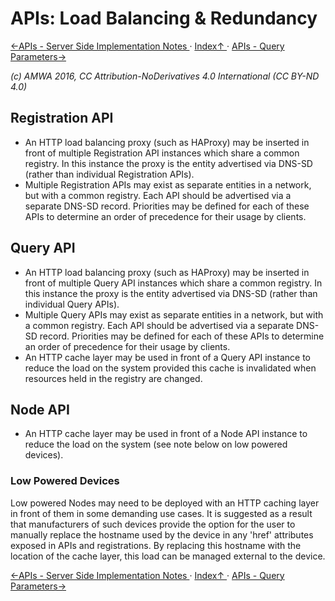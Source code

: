 # APIs: Load Balancing & Redundancy

[←APIs - Server Side Implementation Notes ](2.3._APIs_-_Server_Side_Implementation_Notes.md) · [ Index↑ ](..) · [APIs - Query Parameters→](2.5._APIs_-_Query_Parameters.md)

_(c) AMWA 2016, CC Attribution-NoDerivatives 4.0 International (CC BY-ND 4.0)_

## Registration API

* An HTTP load balancing proxy (such as HAProxy) may be inserted in front of multiple Registration API instances which share a common registry. In this instance the proxy is the entity advertised via DNS-SD (rather than individual Registration APIs).
* Multiple Registration APIs may exist as separate entities in a network, but with a common registry. Each API should be advertised via a separate DNS-SD record. Priorities may be defined for each of these APIs to determine an order of precedence for their usage by clients.

## Query API

* An HTTP load balancing proxy (such as HAProxy) may be inserted in front of multiple Query API instances which share a common registry. In this instance the proxy is the entity advertised via DNS-SD (rather than individual Query APIs).
* Multiple Query APIs may exist as separate entities in a network, but with a common registry. Each API should be advertised via a separate DNS-SD record. Priorities may be defined for each of these APIs to determine an order of precedence for their usage by clients.
* An HTTP cache layer may be used in front of a Query API instance to reduce the load on the system provided this cache is invalidated when resources held in the registry are changed.

## Node API

* An HTTP cache layer may be used in front of a Node API instance to reduce the load on the system (see note below on low powered devices).

### Low Powered Devices

Low powered Nodes may need to be deployed with an HTTP caching layer in front of them in some demanding use cases. It is suggested as a result that manufacturers of such devices provide the option for the user to manually replace the hostname used by the device in any 'href' attributes exposed in APIs and registrations. By replacing this hostname with the location of the cache layer, this load can be managed external to the device.

[←APIs - Server Side Implementation Notes ](2.3._APIs_-_Server_Side_Implementation_Notes.md) · [ Index↑ ](..) · [APIs - Query Parameters→](2.5._APIs_-_Query_Parameters.md)
